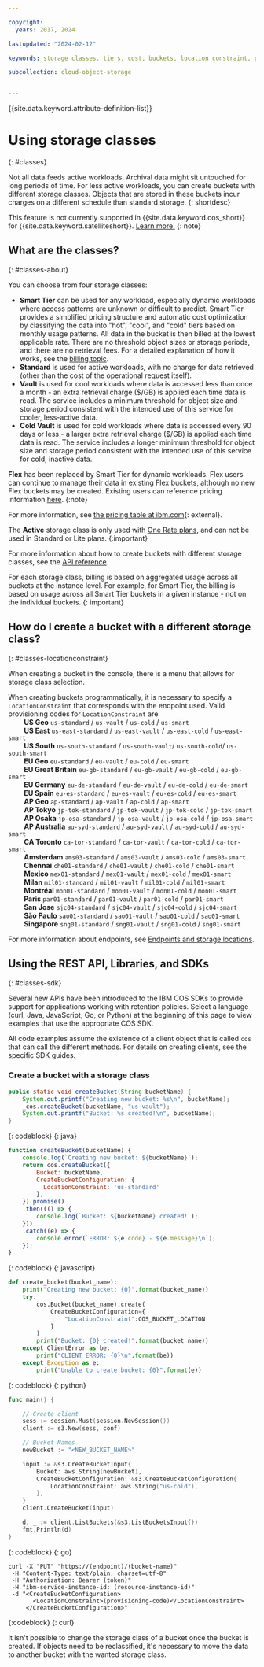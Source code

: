 ```yaml
---

copyright:
  years: 2017, 2024

lastupdated: "2024-02-12"

keywords: storage classes, tiers, cost, buckets, location constraint, provisioning code, locationconstraint

subcollection: cloud-object-storage


---
```


{{site.data.keyword.attribute-definition-list}}

# Using storage classes
{: #classes}

Not all data feeds active workloads. Archival data might sit untouched for long periods of time. For less active workloads, you can create buckets with different storage classes. Objects that are stored in these buckets incur charges on a different schedule than standard storage.
{: shortdesc}

This feature is not currently supported in {{site.data.keyword.cos_short}} for {{site.data.keyword.satelliteshort}}. [Learn more.](/docs/cloud-object-storage?topic=cloud-object-storage-about-cos-satellite)
{: note}

## What are the classes?
{: #classes-about}

You can choose from four storage classes:

*  **Smart Tier** can be used for any workload, especially dynamic workloads where access patterns are unknown or difficult to predict.  Smart Tier provides a simplified pricing structure and automatic cost optimization by classifying the data into "hot", "cool", and "cold" tiers based on monthly usage patterns. All data in the bucket is then billed at the lowest applicable rate.  There are no threshold object sizes or storage periods, and there are no retrieval fees. For a detailed explanation of how it works, see the [billing topic](/docs/services/cloud-object-storage/iam?topic=cloud-object-storage-billing#billing-storage-classes).
*  **Standard** is used for active workloads, with no charge for data retrieved (other than the cost of the operational request itself).
*  **Vault** is used for cool workloads where data is accessed less than once a month - an extra retrieval charge ($/GB) is applied each time data is read. The service includes a minimum threshold for object size and storage period consistent with the intended use of this service for cooler, less-active data.
*  **Cold Vault** is used for cold workloads where data is accessed every 90 days or less - a larger extra retrieval charge ($/GB) is applied each time data is read. The service includes a longer minimum threshold for object size and storage period consistent with the intended use of this service for cold, inactive data.

**Flex** has been replaced by Smart Tier for dynamic workloads. Flex users can continue to manage their data in existing Flex buckets, although no new Flex buckets may be created.  Existing users can reference pricing information [here](/docs/cloud-object-storage?topic=cloud-object-storage-flex-pricing).
{:note}

For more information, see [the pricing table at ibm.com](https://cloud.ibm.com/objectstorage/create#pricing){: external}.

The **Active** storage class is only used with [One Rate plans](/docs/cloud-object-storage?topic=cloud-object-storage-onerate), and can not be used in Standard or Lite plans.
{:important}

For more information about how to create buckets with different storage classes, see the [API reference](/docs/cloud-object-storage/api-reference?topic=cloud-object-storage-compatibility-api-bucket-operations#compatibility-api-storage-class).

For each storage class, billing is based on aggregated usage across all buckets at the instance level. For example, for Smart Tier, the billing is based on usage across all Smart Tier buckets in a given instance - not on the individual buckets.
{: important}

## How do I create a bucket with a different storage class?
{: #classes-locationconstraint}

When creating a bucket in the console, there is a menu that allows for storage class selection.

When creating buckets programmatically, it is necessary to specify a `LocationConstraint` that corresponds with the endpoint used. Valid provisioning codes for `LocationConstraint` are <br>
&emsp;&emsp;  **US Geo** `us-standard`                        / `us-vault`      / `us-cold`      / `us-smart` <br>
&emsp;&emsp;  **US East** `us-east-standard`                  / `us-east-vault` / `us-east-cold` / `us-east-smart` <br>
&emsp;&emsp;  **US South** `us-south-standard`                / `us-south-vault`/ `us-south-cold`/ `us-south-smart` <br>
&emsp;&emsp;  **EU Geo** `eu-standard`                        / `eu-vault`      / `eu-cold`      / `eu-smart` <br>
&emsp;&emsp;  **EU Great Britain** `eu-gb-standard`           / `eu-gb-vault`   / `eu-gb-cold`   / `eu-gb-smart` <br>
&emsp;&emsp;  **EU Germany** `eu-de-standard`                 / `eu-de-vault`   / `eu-de-cold`   / `eu-de-smart` <br>
&emsp;&emsp;  **EU Spain** `eu-es-standard`                   / `eu-es-vault`   / `eu-es-cold`   / `eu-es-smart` <br>
&emsp;&emsp;  **AP Geo** `ap-standard`                        / `ap-vault`      / `ap-cold`      / `ap-smart` <br>
&emsp;&emsp;  **AP Tokyo** `jp-tok-standard`                  / `jp-tok-vault`  / `jp-tok-cold`  / `jp-tok-smart`<br>
&emsp;&emsp;  **AP Osaka** `jp-osa-standard`                  / `jp-osa-vault`  / `jp-osa-cold`  / `jp-osa-smart`<br>
&emsp;&emsp;  **AP Australia** `au-syd-standard`              / `au-syd-vault`  / `au-syd-cold`  / `au-syd-smart` <br>
&emsp;&emsp;  **CA Toronto** `ca-tor-standard`                / `ca-tor-vault`  / `ca-tor-cold`  / `ca-tor-smart` <br>
&emsp;&emsp;  **Amsterdam** `ams03-standard`                  / `ams03-vault`   / `ams03-cold`   / `ams03-smart` <br>
&emsp;&emsp;  **Chennai** `che01-standard`                    / `che01-vault`   / `che01-cold`   / `che01-smart` <br>
&emsp;&emsp;  **Mexico** `mex01-standard`                     / `mex01-vault`   / `mex01-cold`   / `mex01-smart` <br>
&emsp;&emsp;  **Milan** `mil01-standard`                      / `mil01-vault`   / `mil01-cold`   / `mil01-smart` <br>
&emsp;&emsp;  **Montréal** `mon01-standard`                   / `mon01-vault`   / `mon01-cold`   / `mon01-smart` <br>
&emsp;&emsp;  **Paris** `par01-standard`                      / `par01-vault`   / `par01-cold`   / `par01-smart` <br>
&emsp;&emsp;  **San Jose** `sjc04-standard`                   / `sjc04-vault`   / `sjc04-cold`   / `sjc04-smart` <br>
&emsp;&emsp;  **São Paulo** `sao01-standard`                  / `sao01-vault`   / `sao01-cold`   / `sao01-smart` <br>
&emsp;&emsp;  **Singapore** `sng01-standard`                  / `sng01-vault`   / `sng01-cold`   / `sng01-smart` <br>


For more information about endpoints, see [Endpoints and storage locations](/docs/cloud-object-storage?topic=cloud-object-storage-endpoints#endpoints).

## Using the REST API, Libraries, and SDKs
{: #classes-sdk}

Several new APIs have been introduced to the IBM COS SDKs to provide support for applications working with retention policies. Select a language (curl, Java, JavaScript, Go, or Python) at the beginning of this page to view examples that use the appropriate COS SDK.

 All code examples assume the existence of a client object that is called `cos` that can call the different methods. For details on creating clients, see the specific SDK guides.


### Create a bucket with a storage class

```java
public static void createBucket(String bucketName) {
    System.out.printf("Creating new bucket: %s\n", bucketName);
    _cos.createBucket(bucketName, "us-vault");
    System.out.printf("Bucket: %s created!\n", bucketName);
}
```
{: codeblock}
{: java}


```javascript
function createBucket(bucketName) {
    console.log(`Creating new bucket: ${bucketName}`);
    return cos.createBucket({
        Bucket: bucketName,
        CreateBucketConfiguration: {
          LocationConstraint: 'us-standard'
        },
    }).promise()
    .then((() => {
        console.log(`Bucket: ${bucketName} created!`);
    }))
    .catch((e) => {
        console.error(`ERROR: ${e.code} - ${e.message}\n`);
    });
}
```
{: codeblock}
{: javascript}


```py
def create_bucket(bucket_name):
    print("Creating new bucket: {0}".format(bucket_name))
    try:
        cos.Bucket(bucket_name).create(
            CreateBucketConfiguration={
                "LocationConstraint":COS_BUCKET_LOCATION
            }
        )
        print("Bucket: {0} created!".format(bucket_name))
    except ClientError as be:
        print("CLIENT ERROR: {0}\n".format(be))
    except Exception as e:
        print("Unable to create bucket: {0}".format(e))
```
{: codeblock}
{: python}

```go
func main() {

    // Create client
    sess := session.Must(session.NewSession())
    client := s3.New(sess, conf)

    // Bucket Names
    newBucket := "<NEW_BUCKET_NAME>"

    input := &s3.CreateBucketInput{
        Bucket: aws.String(newBucket),
        CreateBucketConfiguration: &s3.CreateBucketConfiguration{
            LocationConstraint: aws.String("us-cold"),
        },
    }
    client.CreateBucket(input)

    d, _ := client.ListBuckets(&s3.ListBucketsInput{})
    fmt.Println(d)
}
```
{: codeblock}
{: go}


```
curl -X "PUT" "https://(endpoint)/(bucket-name)"
 -H "Content-Type: text/plain; charset=utf-8"
 -H "Authorization: Bearer (token)"
 -H "ibm-service-instance-id: (resource-instance-id)"
 -d "<CreateBucketConfiguration>
       <LocationConstraint>(provisioning-code)</LocationConstraint>
     </CreateBucketConfiguration>"
```
{:codeblock}
{: curl}

It isn't possible to change the storage class of a bucket once the bucket is created. If objects need to be reclassified, it's necessary to move the data to another bucket with the wanted storage class.
